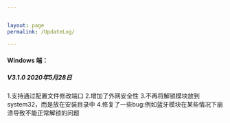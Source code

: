 ```yaml
---


layout: page
permalink: /UpdateLog/

---
```




#### Windows 端：

##### V3.1.0 2020年5月28日

1.支持通过配置文件修改端口
2.增加了外网安全性
3.不再将解锁模块放到system32，而是放在安装目录中
4.修复了一些bug:例如蓝牙模块在某些情况下崩溃导致不能正常解锁的问题